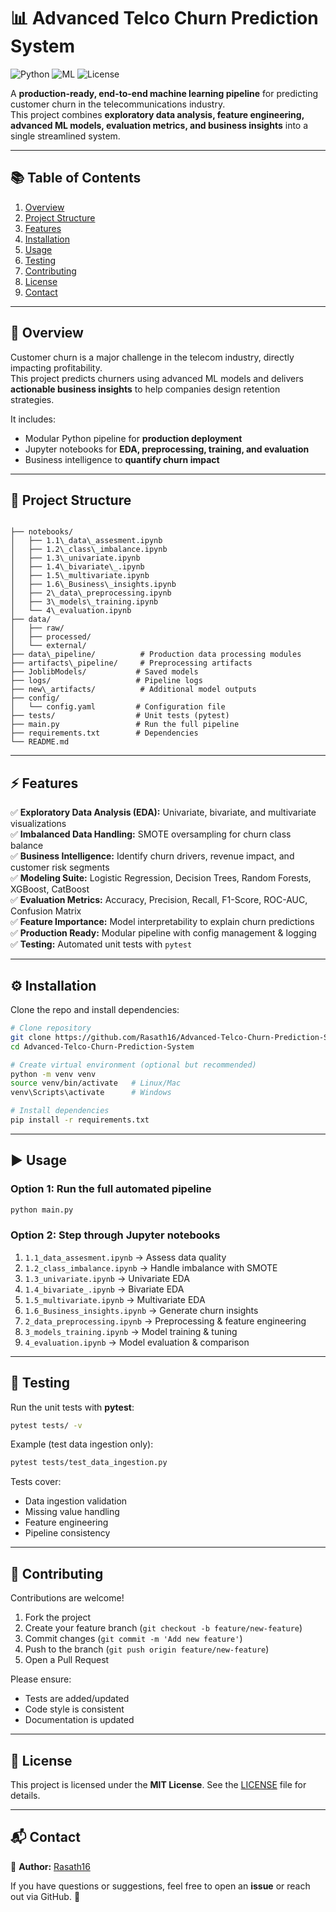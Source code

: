 # 📊 Advanced Telco Churn Prediction System

![Python](https://img.shields.io/badge/Python-3.8%2B-blue.svg)
![ML](https://img.shields.io/badge/Machine%20Learning-Sklearn%2C%20XGBoost%2C%20CatBoost-orange)
![License](https://img.shields.io/badge/License-MIT-green.svg)

A **production-ready, end-to-end machine learning pipeline** for predicting customer churn in the telecommunications industry.  
This project combines **exploratory data analysis, feature engineering, advanced ML models, evaluation metrics, and business insights** into a single streamlined system.

---

## 📚 Table of Contents

1. [Overview](#overview)
2. [Project Structure](#project-structure)
3. [Features](#features)
4. [Installation](#installation)
5. [Usage](#usage)
6. [Testing](#testing)
7. [Contributing](#contributing)
8. [License](#license)
9. [Contact](#contact)

---

## 🔎 Overview

Customer churn is a major challenge in the telecom industry, directly impacting profitability.  
This project predicts churners using advanced ML models and delivers **actionable business insights** to help companies design retention strategies.

It includes:

- Modular Python pipeline for **production deployment**
- Jupyter notebooks for **EDA, preprocessing, training, and evaluation**
- Business intelligence to **quantify churn impact**

---

## 📂 Project Structure

```

├── notebooks/
│   ├── 1.1\_data\_assesment.ipynb
│   ├── 1.2\_class\_imbalance.ipynb
│   ├── 1.3\_univariate.ipynb
│   ├── 1.4\_bivariate\_.ipynb
│   ├── 1.5\_multivariate.ipynb
│   ├── 1.6\_Business\_insights.ipynb
│   ├── 2\_data\_preprocessing.ipynb
│   ├── 3\_models\_training.ipynb
│   └── 4\_evaluation.ipynb
├── data/
│   ├── raw/
│   ├── processed/
│   └── external/
├── data\_pipeline/          # Production data processing modules
├── artifacts\_pipeline/     # Preprocessing artifacts
├── JoblibModels/           # Saved models
├── logs/                   # Pipeline logs
├── new\_artifacts/          # Additional model outputs
├── config/
│   └── config.yaml         # Configuration file
├── tests/                  # Unit tests (pytest)
├── main.py                 # Run the full pipeline
├── requirements.txt        # Dependencies
└── README.md

```

---

## ⚡ Features

✅ **Exploratory Data Analysis (EDA):** Univariate, bivariate, and multivariate visualizations  
✅ **Imbalanced Data Handling:** SMOTE oversampling for churn class balance  
✅ **Business Intelligence:** Identify churn drivers, revenue impact, and customer risk segments  
✅ **Modeling Suite:** Logistic Regression, Decision Trees, Random Forests, XGBoost, CatBoost  
✅ **Evaluation Metrics:** Accuracy, Precision, Recall, F1-Score, ROC-AUC, Confusion Matrix  
✅ **Feature Importance:** Model interpretability to explain churn predictions  
✅ **Production Ready:** Modular pipeline with config management & logging  
✅ **Testing:** Automated unit tests with `pytest`

---

## ⚙️ Installation

Clone the repo and install dependencies:

```bash
# Clone repository
git clone https://github.com/Rasath16/Advanced-Telco-Churn-Prediction-System.git
cd Advanced-Telco-Churn-Prediction-System

# Create virtual environment (optional but recommended)
python -m venv venv
source venv/bin/activate   # Linux/Mac
venv\Scripts\activate      # Windows

# Install dependencies
pip install -r requirements.txt
```

---

## ▶️ Usage

### Option 1: Run the full automated pipeline

```bash
python main.py
```

### Option 2: Step through Jupyter notebooks

1. `1.1_data_assesment.ipynb` → Assess data quality
2. `1.2_class_imbalance.ipynb` → Handle imbalance with SMOTE
3. `1.3_univariate.ipynb` → Univariate EDA
4. `1.4_bivariate_.ipynb` → Bivariate EDA
5. `1.5_multivariate.ipynb` → Multivariate EDA
6. `1.6_Business_insights.ipynb` → Generate churn insights
7. `2_data_preprocessing.ipynb` → Preprocessing & feature engineering
8. `3_models_training.ipynb` → Model training & tuning
9. `4_evaluation.ipynb` → Model evaluation & comparison

---

## 🧪 Testing

Run the unit tests with **pytest**:

```bash
pytest tests/ -v
```

Example (test data ingestion only):

```bash
pytest tests/test_data_ingestion.py
```

Tests cover:

- Data ingestion validation
- Missing value handling
- Feature engineering
- Pipeline consistency

---

## 🤝 Contributing

Contributions are welcome!

1. Fork the project
2. Create your feature branch (`git checkout -b feature/new-feature`)
3. Commit changes (`git commit -m 'Add new feature'`)
4. Push to the branch (`git push origin feature/new-feature`)
5. Open a Pull Request

Please ensure:

- Tests are added/updated
- Code style is consistent
- Documentation is updated

---

## 📜 License

This project is licensed under the **MIT License**.
See the [LICENSE](LICENSE) file for details.

---

## 📬 Contact

👤 **Author:** [Rasath16](https://github.com/Rasath16)

If you have questions or suggestions, feel free to open an **issue** or reach out via GitHub. 🚀
